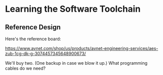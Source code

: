 # Learning the Software Toolchain #

## Reference Design ##

Here's the reference board:

https://www.avnet.com/shop/us/products/avnet-engineering-services/aes-zub-1cg-dk-g-3074457345648900673/

We'll buy two. (One backup in case we blow it up.) What programming cables do we need?

